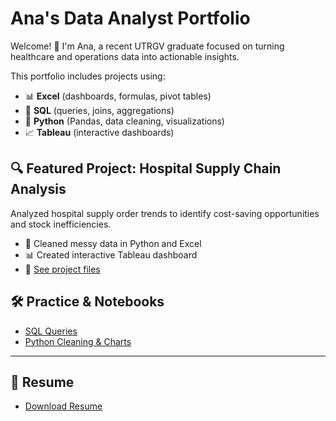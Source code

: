 # Ana's Data Analyst Portfolio

Welcome! 👋 I'm Ana, a recent UTRGV graduate focused on turning healthcare and operations data into actionable insights.

This portfolio includes projects using:

- 📊 **Excel** (dashboards, formulas, pivot tables)
- 🧠 **SQL** (queries, joins, aggregations)
- 🐍 **Python** (Pandas, data cleaning, visualizations)
- 📈 **Tableau** (interactive dashboards)

## 🔍 Featured Project: Hospital Supply Chain Analysis

Analyzed hospital supply order trends to identify cost-saving opportunities and stock inefficiencies.

- 🧼 Cleaned messy data in Python and Excel
- 📊 Created interactive Tableau dashboard
- 📁 [See project files](./hospital-supply-analysis)

## 🛠️ Practice & Notebooks

- [SQL Queries](./sql-practice)
- [Python Cleaning & Charts](./python-notebooks)

---

## 📄 Resume

- [Download Resume](./resume/Ana_Resume_DataAnalyst.pdf)

